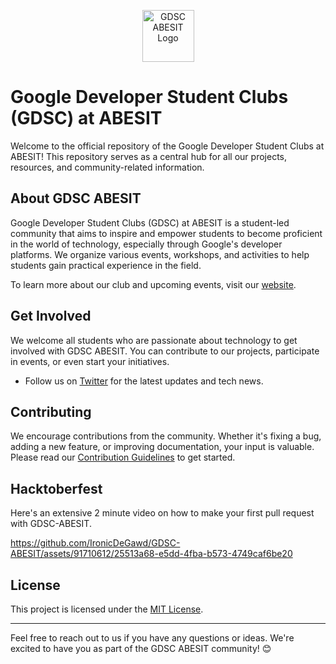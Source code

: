 
<p align="center">
  <img src="/assets/Logo.png  " alt="GDSC ABESIT Logo" width="83" height="83">

# Google Developer Student Clubs (GDSC) at ABESIT

Welcome to the official repository of the Google Developer Student Clubs at ABESIT! This repository serves as a central hub for all our projects, resources, and community-related information.

## About GDSC ABESIT

Google Developer Student Clubs (GDSC) at ABESIT is a student-led community that aims to inspire and empower students to become proficient in the world of technology, especially through Google's developer platforms. We organize various events, workshops, and activities to help students gain practical experience in the field.

To learn more about our club and upcoming events, visit our [website](https://gdsc-abesit.vercel.app/).

## Get Involved

We welcome all students who are passionate about technology to get involved with GDSC ABESIT. You can contribute to our projects, participate in events, or even start your initiatives.

- Follow us on [Twitter](https://twitter.com/gdscabesit) for the latest updates and tech news.

## Contributing

We encourage contributions from the community. Whether it's fixing a bug, adding a new feature, or improving documentation, your input is valuable. Please read our [Contribution Guidelines](CONTRIBUTING.md) to get started.

## Hacktoberfest

Here's an extensive 2 minute video on how to make your first pull request with GDSC-ABESIT.

https://github.com/IronicDeGawd/GDSC-ABESIT/assets/91710612/25513a68-e5dd-4fba-b573-4749caf6be20

## License

This project is licensed under the [MIT License](LICENSE).

---

Feel free to reach out to us if you have any questions or ideas. We're excited to have you as part of the GDSC ABESIT community! 😊
